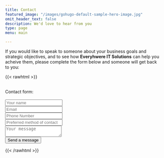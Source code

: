 ```yaml
---
title: Contact
featured_image: "/images/gohugo-default-sample-hero-image.jpg"
omit_header_text: false
description: We'd love to hear from you
type: page
menu: main

---
```



If you would like to speak to someone about your business goals and strategic objectives, and to see how **Everyhwere IT Solutions** can help you acheive them, please complete the form below and someone will get back to you:

{{< rawhtml >}}

<br>
Contact form:
<br>
<br>
<script src="https://unpkg.com/tailwindcss-jit-cdn"></script>
<form action="https://public.herotofu.com/v1/940fa5e0-9f69-11ee-bd16-0d70bf7b86f5" method="POST">
  <div class="mb-3 pt-0">
    <input
      type="text"
      placeholder="Your name"
      name="name"
      class="px-3 py-3 placeholder-gray-400 text-gray-600 relative bg-white bg-white rounded text-sm border-0 shadow outline-none focus:outline-none focus:ring w-full"
      required
    />
  </div>
  <div class="mb-3 pt-0">
    <input
      type="email"
      placeholder="Email"
      name="email"
      class="px-3 py-3 placeholder-gray-400 text-gray-600 relative bg-white bg-white rounded text-sm border-0 shadow outline-none focus:outline-none focus:ring w-full"
      required
    />
  </div>
    <div class="mb-3 pt-0">
    <input
      type="phone number"
      placeholder="Phone Number"
      name="phone number"
      class="px-3 py-3 placeholder-gray-400 text-gray-600 relative bg-white bg-white rounded text-sm border-0 shadow outline-none focus:outline-none focus:ring w-full"
      required
    />
  </div>
    </div>
    <div class="mb-3 pt-0">
    <input
      type="Preferred method of contact"
      placeholder="Preferred method of contact"
      name="Preferred method of contact"
      class="px-3 py-3 placeholder-gray-400 text-gray-600 relative bg-white bg-white rounded text-sm border-0 shadow outline-none focus:outline-none focus:ring w-full"
      required
    />
  </div>
  <div class="mb-3 pt-0">
    <textarea
      placeholder="Your message"
      name="message"
      class="px-3 py-3 placeholder-gray-400 text-gray-600 relative bg-white bg-white rounded text-sm border-0 shadow outline-none focus:outline-none focus:ring w-full"
      required
    ></textarea>
  </div>
  <div class="mb-3 pt-0">
    <button
      class="bg-blue-500 text-white active:bg-blue-600 font-bold uppercase text-sm px-6 py-3 rounded shadow hover:shadow-lg outline-none focus:outline-none mr-1 mb-1 ease-linear transition-all duration-150"
      type="submit"
    >Send a message</button>
  </div>
</form>
{{< /rawhtml >}}

